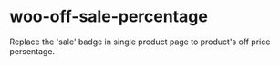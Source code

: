 # woo-off-sale-percentage
Replace the 'sale' badge in single product page to product's off price persentage.
